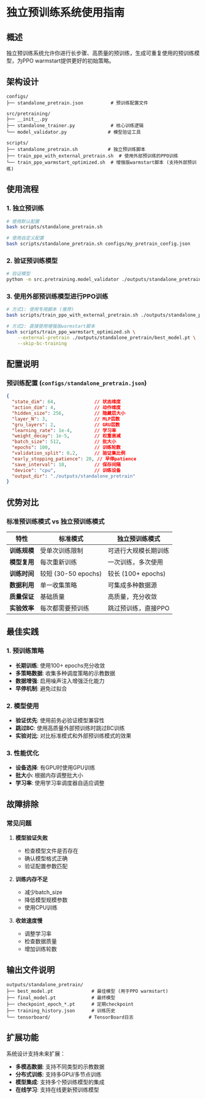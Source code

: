 # 独立预训练系统使用指南

## 概述

独立预训练系统允许你进行长步骤、高质量的预训练，生成可重复使用的预训练模型，为PPO warmstart提供更好的初始策略。

## 架构设计

```
configs/
├── standalone_pretrain.json          # 预训练配置文件

src/pretraining/
├── __init__.py
├── standalone_trainer.py             # 核心训练逻辑
└── model_validator.py               # 模型验证工具

scripts/
├── standalone_pretrain.sh           # 独立预训练脚本
├── train_ppo_with_external_pretrain.sh  # 使用外部预训练的PPO训练
└── train_ppo_warmstart_optimized.sh  # 增强版warmstart脚本 (支持外部预训练)
```

## 使用流程

### 1. 独立预训练

```bash
# 使用默认配置
bash scripts/standalone_pretrain.sh

# 使用自定义配置
bash scripts/standalone_pretrain.sh configs/my_pretrain_config.json
```

### 2. 验证预训练模型

```bash
# 验证模型
python -m src.pretraining.model_validator ./outputs/standalone_pretrain/best_model.pt
```

### 3. 使用外部预训练模型进行PPO训练

```bash
# 方式1: 使用专用脚本 (推荐)
bash scripts/train_ppo_with_external_pretrain.sh ./outputs/standalone_pretrain/best_model.pt

# 方式2: 直接使用增强版warmstart脚本
bash scripts/train_ppo_warmstart_optimized.sh \
    --external-pretrain ./outputs/standalone_pretrain/best_model.pt \
    --skip-bc-training
```

## 配置说明

### 预训练配置 (`configs/standalone_pretrain.json`)

```json
{
  "state_dim": 64,              // 状态维度
  "action_dim": 4,              // 动作维度
  "hidden_size": 256,           // 隐藏层大小
  "layer_N": 3,                 // MLP层数
  "gru_layers": 2,              // GRU层数
  "learning_rate": 1e-4,        // 学习率
  "weight_decay": 1e-5,         // 权重衰减
  "batch_size": 512,            // 批大小
  "epochs": 100,                // 训练轮数
  "validation_split": 0.2,      // 验证集比例
  "early_stopping_patience": 20, // 早停patience
  "save_interval": 10,          // 保存间隔
  "device": "cpu",              // 训练设备
  "output_dir": "./outputs/standalone_pretrain"
}
```

## 优势对比

### 标准预训练模式 vs 独立预训练模式

| 特性 | 标准模式 | 独立预训练模式 |
|------|----------|----------------|
| **训练规模** | 受单次训练限制 | 可进行大规模长期训练 |
| **模型复用** | 每次重新训练 | 一次训练，多次使用 |
| **训练时间** | 较短 (30-50 epochs) | 较长 (100+ epochs) |
| **数据利用** | 单一收集策略 | 可集成多种数据源 |
| **质量保证** | 基础质量 | 高质量，充分收敛 |
| **实验效率** | 每次都需要预训练 | 跳过预训练，直接PPO |

## 最佳实践

### 1. 预训练策略

- **长期训练**: 使用100+ epochs充分收敛
- **多策略数据**: 收集多种调度策略的示教数据
- **数据增强**: 启用噪声注入增强泛化能力
- **早停机制**: 避免过拟合

### 2. 模型使用

- **验证优先**: 使用前务必验证模型兼容性
- **跳过BC**: 使用高质量外部预训练时跳过BC训练
- **实验对比**: 对比标准模式和外部预训练模式的效果

### 3. 性能优化

- **设备选择**: 有GPU时使用GPU训练
- **批大小**: 根据内存调整批大小
- **学习率**: 使用学习率调度器自适应调整

## 故障排除

### 常见问题

1. **模型验证失败**
   - 检查模型文件是否存在
   - 确认模型格式正确
   - 验证配置参数匹配

2. **训练内存不足**
   - 减少batch_size
   - 降低模型规模参数
   - 使用CPU训练

3. **收敛速度慢**
   - 调整学习率
   - 检查数据质量
   - 增加训练轮数

## 输出文件说明

```
outputs/standalone_pretrain/
├── best_model.pt              # 最佳模型 (用于PPO warmstart)
├── final_model.pt             # 最终模型
├── checkpoint_epoch_*.pt      # 定期checkpoint
├── training_history.json      # 训练历史
└── tensorboard/              # TensorBoard日志
```

## 扩展功能

系统设计支持未来扩展：

- **多模态数据**: 支持不同类型的示教数据
- **分布式训练**: 支持多GPU/多节点训练
- **模型集成**: 支持多个预训练模型的集成
- **在线学习**: 支持在线更新预训练模型